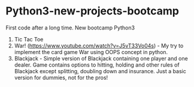 # Python3-new-projects-bootcamp
First code after a long time. New bootcamp Python3

1. Tic Tac Toe
2. War! (https://www.youtube.com/watch?v=J5vT33Vo04s) - My try to implement the card game War using OOPS concept in python.
3. Blackjack - Simple version of Blackjack containing one player and one dealer. Game contains options to hitting, holding and other rules of Blackjack except splitting, doubling down and insurance. Just a basic version for dummies, not for the pros! 
